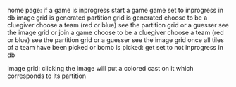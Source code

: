 home page:
	if a game is inprogress 
	start a game
		game set to inprogress in db 
		image grid is generated
		partition grid is generated
		choose to be a cluegiver
			choose a team (red or blue)
			see the partition grid
		or
		a guesser
			see the image grid
	or
	join a game
		choose to be a cluegiver
			choose a team (red or blue)
			see the partition grid
		or
		a guesser
			see the image grid
	once all tiles of a team have been picked or bomb is picked:
		get set to not inprogress in db


image grid:
	clicking the image will put a colored cast on it which corresponds to its partition



